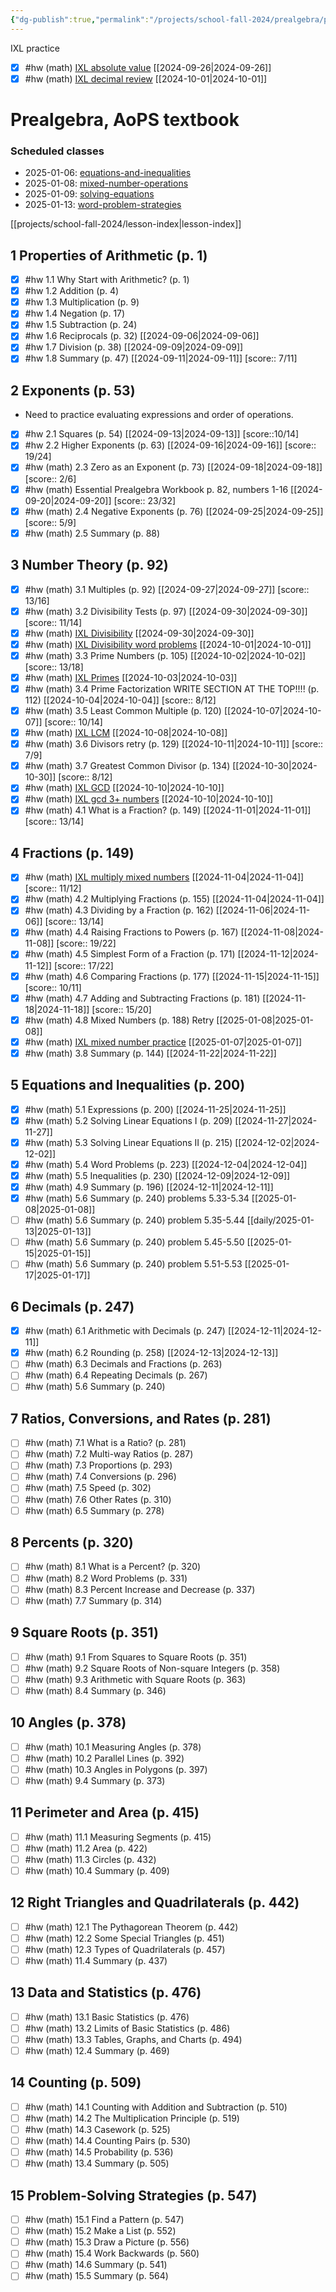 ```yaml
---
{"dg-publish":true,"permalink":"/projects/school-fall-2024/prealgebra/prealgebra-gr7/"}
---
```



IXL practice
- [x] #hw (math) [IXL absolute value](https://www.ixl.com/math/grade-7/absolute-value-and-opposite-integers) [[2024-09-26\|2024-09-26]]
- [x] #hw (math) [IXL decimal review](https://www.ixl.com/math/grade-7/decimal-numbers-review) [[2024-10-01\|2024-10-01]]

# Prealgebra, AoPS textbook

<h3><span>Scheduled classes</span></h3><div><ul class="dataview list-view-ul"><li><span>2025-01-06: <a data-tooltip-position="top" aria-label="projects/school-fall-2024/prealgebra/lessons/equations-and-inequalities.md" data-href="projects/school-fall-2024/prealgebra/lessons/equations-and-inequalities.md" href="projects/school-fall-2024/prealgebra/lessons/equations-and-inequalities.md" class="internal-link" target="_blank" rel="noopener nofollow">equations-and-inequalities</a></span></li><li><span>2025-01-08: <a data-tooltip-position="top" aria-label="projects/school-fall-2024/prealgebra/lessons/mixed-number-operations.md" data-href="projects/school-fall-2024/prealgebra/lessons/mixed-number-operations.md" href="projects/school-fall-2024/prealgebra/lessons/mixed-number-operations.md" class="internal-link" target="_blank" rel="noopener nofollow">mixed-number-operations</a></span></li><li><span>2025-01-09: <a data-tooltip-position="top" aria-label="projects/school-fall-2024/prealgebra/lessons/solving-equations.md" data-href="projects/school-fall-2024/prealgebra/lessons/solving-equations.md" href="projects/school-fall-2024/prealgebra/lessons/solving-equations.md" class="internal-link" target="_blank" rel="noopener nofollow">solving-equations</a></span></li><li><span>2025-01-13: <a data-tooltip-position="top" aria-label="projects/school-fall-2024/prealgebra/lessons/word-problem-strategies.md" data-href="projects/school-fall-2024/prealgebra/lessons/word-problem-strategies.md" href="projects/school-fall-2024/prealgebra/lessons/word-problem-strategies.md" class="internal-link" target="_blank" rel="noopener nofollow">word-problem-strategies</a></span></li></ul></div>

[[projects/school-fall-2024/lesson-index\|lesson-index]]

## 1 Properties of Arithmetic (p. 1)

- [x] #hw 1.1 Why Start with Arithmetic? (p. 1)
- [x] #hw 1.2 Addition (p. 4)
- [x] #hw 1.3 Multiplication (p. 9)
- [x] #hw 1.4 Negation (p. 17)
- [x] #hw 1.5 Subtraction (p. 24)
- [x] #hw 1.6 Reciprocals (p. 32) [[2024-09-06\|2024-09-06]]
- [x] #hw 1.7 Division (p. 38) [[2024-09-09\|2024-09-09]]
- [x] #hw 1.8 Summary (p. 47) [[2024-09-11\|2024-09-11]] [score:: 7/11]

## 2 Exponents (p. 53)

* Need to practice evaluating expressions and order of operations.

- [x] #hw 2.1 Squares (p. 54) [[2024-09-13\|2024-09-13]] [score::10/14]
- [x] #hw 2.2 Higher Exponents (p. 63) [[2024-09-16\|2024-09-16]] [score:: 19/24]
- [x] #hw (math) 2.3 Zero as an Exponent (p. 73) [[2024-09-18\|2024-09-18]] [score:: 2/6]
- [x] #hw (math) Essential Prealgebra Workbook p. 82, numbers 1-16 [[2024-09-20\|2024-09-20]] [score:: 23/32]
- [x] #hw (math) 2.4 Negative Exponents (p. 76) [[2024-09-25\|2024-09-25]] [score:: 5/9]
- [x] #hw (math) 2.5 Summary (p. 88)

## 3 Number Theory (p. 92)

- [x] #hw (math) 3.1 Multiples (p. 92) [[2024-09-27\|2024-09-27]] [score:: 13/16]
- [x] #hw (math) 3.2 Divisibility Tests (p. 97) [[2024-09-30\|2024-09-30]] [score:: 11/14]
- [x] #hw (math) [IXL Divisibility](https://www.ixl.com/math/grade-5/divisibility-rules) [[2024-09-30\|2024-09-30]]
- [x] #hw (math) [IXL Divisibility word problems](https://www.ixl.com/math/grade-5/divisibility-rules-word-problems) [[2024-10-01\|2024-10-01]]
- [x] #hw (math) 3.3 Prime Numbers (p. 105) [[2024-10-02\|2024-10-02]] [score:: 13/18]
- [x] #hw (math) [IXL Primes](https://www.ixl.com/math/grade-5/prime-and-composite-numbers) [[2024-10-03\|2024-10-03]]
- [x] #hw (math) 3.4 Prime Factorization WRITE SECTION AT THE TOP!!!! (p. 112) [[2024-10-04\|2024-10-04]] [score:: 8/12]
- [x] #hw (math) 3.5 Least Common Multiple (p. 120) [[2024-10-07\|2024-10-07]] [score:: 10/14]
- [x] #hw (math) [IXL LCM](https://www.ixl.com/math/grade-5/least-common-multiple) [[2024-10-08\|2024-10-08]]
- [x] #hw (math) 3.6 Divisors retry (p. 129) [[2024-10-11\|2024-10-11]] [score:: 7/9]
- [x] #hw (math) 3.7 Greatest Common Divisor (p. 134) [[2024-10-30\|2024-10-30]] [score:: 8/12]
- [x] #hw (math) [IXL GCD](https://www.ixl.com/math/grade-6/greatest-common-factor) [[2024-10-10\|2024-10-10]]
- [x] #hw (math) [IXL gcd 3+ numbers](https://www.ixl.com/math/grade-6/greatest-common-factor-of-three-or-four-numbers) [[2024-10-10\|2024-10-10]]
- [x] #hw (math) 4.1 What is a Fraction? (p. 149) [[2024-11-01\|2024-11-01]] [score:: 13/14]

## 4 Fractions (p. 149)

- [x] #hw (math) [IXL multiply mixed numbers](https://www.ixl.com/math/grade-7/multiply-mixed-numbers) [[2024-11-04\|2024-11-04]] [score:: 11/12]
- [x] #hw (math) 4.2 Multiplying Fractions (p. 155) [[2024-11-04\|2024-11-04]]
- [x] #hw (math) 4.3 Dividing by a Fraction (p. 162) [[2024-11-06\|2024-11-06]] [score:: 13/14]
- [x] #hw (math) 4.4 Raising Fractions to Powers (p. 167) [[2024-11-08\|2024-11-08]] [score:: 19/22]
- [x] #hw (math) 4.5 Simplest Form of a Fraction (p. 171) [[2024-11-12\|2024-11-12]] [score:: 17/22]
- [x] #hw (math) 4.6 Comparing Fractions (p. 177) [[2024-11-15\|2024-11-15]] [score:: 10/11]
- [x] #hw (math) 4.7 Adding and Subtracting Fractions (p. 181) [[2024-11-18\|2024-11-18]] [score:: 15/20]
- [x] #hw (math) 4.8 Mixed Numbers (p. 188) Retry [[2025-01-08\|2025-01-08]]
- [x] #hw (math) [IXL mixed number practice](https://www.ixl.com/math/grade-5/add-subtract-multiply-and-divide-fractions-and-mixed-numbers) [[2025-01-07\|2025-01-07]] 
- [x] #hw (math) 3.8 Summary (p. 144) [[2024-11-22\|2024-11-22]]

## 5 Equations and Inequalities (p. 200)

- [x] #hw (math) 5.1 Expressions (p. 200) [[2024-11-25\|2024-11-25]]
- [x] #hw (math) 5.2 Solving Linear Equations I (p. 209) [[2024-11-27\|2024-11-27]]
- [x] #hw (math) 5.3 Solving Linear Equations II (p. 215) [[2024-12-02\|2024-12-02]]
- [x] #hw (math) 5.4 Word Problems (p. 223) [[2024-12-04\|2024-12-04]]
- [x] #hw (math) 5.5 Inequalities (p. 230) [[2024-12-09\|2024-12-09]]
- [x] #hw (math) 4.9 Summary (p. 196) [[2024-12-11\|2024-12-11]]
- [x] #hw (math) 5.6 Summary (p. 240) problems 5.33-5.34 [[2025-01-08\|2025-01-08]]
- [ ] #hw (math) 5.6 Summary (p. 240) problem 5.35-5.44 [[daily/2025-01-13\|2025-01-13]]
- [ ] #hw (math) 5.6 Summary (p. 240) problem 5.45-5.50 [[2025-01-15\|2025-01-15]]
- [ ] #hw (math) 5.6 Summary (p. 240) problem 5.51-5.53 [[2025-01-17\|2025-01-17]]
## 6 Decimals (p. 247)

- [x] #hw (math) 6.1 Arithmetic with Decimals (p. 247) [[2024-12-11\|2024-12-11]]
- [x] #hw (math) 6.2 Rounding (p. 258) [[2024-12-13\|2024-12-13]]
- [ ] #hw (math) 6.3 Decimals and Fractions (p. 263)
- [ ] #hw (math) 6.4 Repeating Decimals (p. 267)
- [ ] #hw (math) 5.6 Summary (p. 240)

## 7 Ratios, Conversions, and Rates (p. 281)

- [ ] #hw (math) 7.1 What is a Ratio? (p. 281)
- [ ] #hw (math) 7.2 Multi-way Ratios (p. 287)
- [ ] #hw (math) 7.3 Proportions (p. 293)
- [ ] #hw (math) 7.4 Conversions (p. 296)
- [ ] #hw (math) 7.5 Speed (p. 302)
- [ ] #hw (math) 7.6 Other Rates (p. 310)
- [ ] #hw (math) 6.5 Summary (p. 278)

## 8 Percents (p. 320)

- [ ] #hw (math) 8.1 What is a Percent? (p. 320)
- [ ] #hw (math) 8.2 Word Problems (p. 331)
- [ ] #hw (math) 8.3 Percent Increase and Decrease (p. 337)
- [ ] #hw (math) 7.7 Summary (p. 314)

## 9 Square Roots (p. 351)

- [ ] #hw (math) 9.1 From Squares to Square Roots (p. 351)
- [ ] #hw (math) 9.2 Square Roots of Non-square Integers (p. 358)
- [ ] #hw (math) 9.3 Arithmetic with Square Roots (p. 363)
- [ ] #hw (math) 8.4 Summary (p. 346)

## 10 Angles (p. 378)

- [ ] #hw (math) 10.1 Measuring Angles (p. 378)
- [ ] #hw (math) 10.2 Parallel Lines (p. 392)
- [ ] #hw (math) 10.3 Angles in Polygons (p. 397)
- [ ] #hw (math) 9.4 Summary (p. 373)

## 11 Perimeter and Area (p. 415)

- [ ] #hw (math) 11.1 Measuring Segments (p. 415)
- [ ] #hw (math) 11.2 Area (p. 422)
- [ ] #hw (math) 11.3 Circles (p. 432)
- [ ] #hw (math) 10.4 Summary (p. 409)

## 12 Right Triangles and Quadrilaterals (p. 442)

- [ ] #hw (math) 12.1 The Pythagorean Theorem (p. 442)
- [ ] #hw (math) 12.2 Some Special Triangles (p. 451)
- [ ] #hw (math) 12.3 Types of Quadrilaterals (p. 457)
- [ ] #hw (math) 11.4 Summary (p. 437)

## 13 Data and Statistics (p. 476)

- [ ] #hw (math) 13.1 Basic Statistics (p. 476)
- [ ] #hw (math) 13.2 Limits of Basic Statistics (p. 486)
- [ ] #hw (math) 13.3 Tables, Graphs, and Charts (p. 494)
- [ ] #hw (math) 12.4 Summary (p. 469)

## 14 Counting (p. 509)

- [ ] #hw (math) 14.1 Counting with Addition and Subtraction (p. 510)
- [ ] #hw (math) 14.2 The Multiplication Principle (p. 519)
- [ ] #hw (math) 14.3 Casework (p. 525)
- [ ] #hw (math) 14.4 Counting Pairs (p. 530)
- [ ] #hw (math) 14.5 Probability (p. 536)
- [ ] #hw (math) 13.4 Summary (p. 505)

## 15 Problem-Solving Strategies (p. 547)

- [ ] #hw (math) 15.1 Find a Pattern (p. 547)
- [ ] #hw (math) 15.2 Make a List (p. 552)
- [ ] #hw (math) 15.3 Draw a Picture (p. 556)
- [ ] #hw (math) 15.4 Work Backwards (p. 560)
- [ ] #hw (math) 14.6 Summary (p. 541)
- [ ] #hw (math) 15.5 Summary (p. 564)